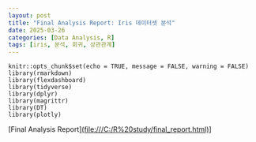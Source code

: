 ```yaml
---
layout: post
title: "Final Analysis Report: Iris 데이터셋 분석"
date: 2025-03-26
categories: [Data Analysis, R]
tags: [iris, 분석, 회귀, 상관관계]
---
```


```{r}
knitr::opts_chunk$set(echo = TRUE, message = FALSE, warning = FALSE)
library(rmarkdown)
library(flexdashboard)
library(tidyverse)
library(dplyr)
library(magrittr)
library(DT)
library(plotly)
```


[Final Analysis Report][(file:///C:/R%20study/final_report.html)](https://enook.jbnu.ac.kr/files/329/tyoung612345@gmail.com/51.html)]
